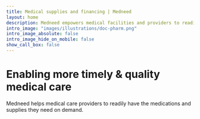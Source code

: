 ```yaml
---
title: Medical supplies and financing | Medneed
layout: home
description: Medneed empowers medical facilities and providers to readily have the medications and supplies they need.
intro_image: "images/illustrations/doc-pharm.png"
intro_image_absolute: false
intro_image_hide_on_mobile: false
show_call_box: false
---
```


# Enabling more timely & quality medical care

Medneed helps medical care providers to readily have the medications and supplies they need on demand.

